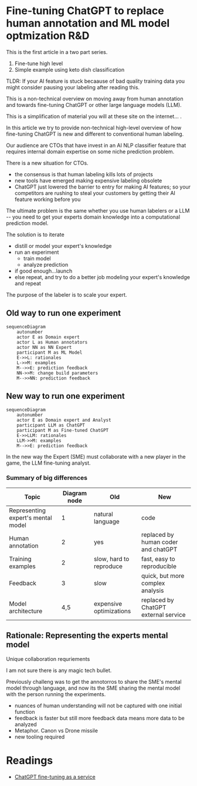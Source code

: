 # Fine-tuning ChatGPT to replace human annotation and ML model optmization R&D

This is the first article in a two part series.

1. Fine-tune high level
2. Simple example using keto dish classification 

TLDR: If your AI feature is stuck becaause of bad quality training data you might consider pausing your labeling after reading this.


This is a non-technical overview on moving away from human annotation and towards fine-tuning ChatGPT or other large language models (LLM).

This is a simplification of material you will at these site on the internet... .

In this article we try to provide non-technical high-level overview of how fine-tuning ChatGPT is new and different to conventional human labeling.

Our audience are CTOs that have invest in an AI NLP classifier feature that requires internal domain expertise on some niche prediction problem. 

There is a new situation for CTOs. 

- the consensus is that human labeling kills lots of projects
- new tools have emerged making expensive labeling obsolete
- ChatGPT just lowered the barrier to entry for making AI features; so your competitors are rushing to steal your customers by getting their AI feature working before you

The ultimate problem is the same whether you use human labelers or a LLM -- you need to get your experts domain knowledge into a computational prediction model.

The solution is to iterate

- distill or model your expert's knowledge
- run an experiment
  - train model
  - analyze prediction
- if good enough...launch
- else repeat, and try to do a better job modeling your expert's knowledge and repeat


The purpose of the labeler is to scale your expert.

## Old way to run one experiment 

```mermaid
sequenceDiagram
    autonumber
    actor E as Domain expert
    actor L as Human annotators
    actor NN as NN Expert
    participant M as ML Model
    E->>L: rationales
    L->>M: examples
    M-->>E: prediction feedback
    NN->>M: change build parameters
    M-->>NN: prediction feedback
```
## New way to run one experiment

```mermaid
sequenceDiagram
    autonumber
    actor E as Domain expert and Analyst
    participant LLM as ChatGPT
    participant M as Fine-tuned ChatGPT
    E->>LLM: rationales
    LLM->>M: examples
    M-->>E: prediction feedback
```



In the new way the Expert (SME) must collaborate with a new player in the game, the LLM fine-tuning analyst.

### Summary of big differences

| Topic                             | Diagram node  | Old                     | New                                  |
| ----------------------------------| ------------- | ------------------------| -------------------------------------|
| Representing expert's mental model| 1             | natural language        | code                                 |
| Human annotation                  | 2             | yes                     | replaced by human coder and chatGPT  |
| Training examples                 | 2             | slow, hard to reproduce | fast, easy to reproducible                          |
| Feedback                          | 3             | slow                    | quick, but more complex analysis     |
| Model architecture                | 4,5           | expensive optimizations | replaced by ChatGPT external service |

## Rationale: Representing the experts mental model

Unique collaboration requriements

I am not sure there is any magic tech bullet. 

Previously challeng was to get the annotorros to share the SME's mental model through language, and now its 
the SME sharing the mental model with the person running the experiments.

- nuances of human understanding will not be captured with one initial function
- feedback is faster but still more feedback data means more data to be analyzed
- Metaphor. Canon vs Drone missile
- new tooling required

# Readings

- [ChatGPT fine-tuning as a service](https://community.openai.com/t/chatgpt-fine-tuning-as-a-service/33803)

